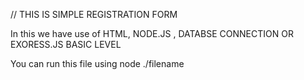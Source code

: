 // THIS IS SIMPLE REGISTRATION FORM 

 In this we have use of HTML, NODE.JS , DATABSE CONNECTION OR EXORESS.JS BASIC LEVEL

 You can run this file using node ./filename
